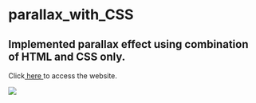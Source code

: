 # parallax_with_CSS

## Implemented parallax effect using combination of HTML and CSS only.<br>
Click<a href="http://dswami.freevar.com/trojan_check_3.html"> here </a> to access the website.<br>

<img src="http://dswami.freevar.com/git_icons/csci571_hw1.gif"><br>



